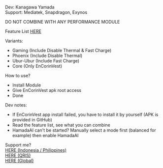 Dev: Kanagawa Yamada <br />
Support: Mediatek, Snapdragon, Exynos <br />

DO NOT COMBINE WITH ANY PERFORMANCE MODULE

Feature List [HERE](https://github.com/LoggingNewMemory/EnCorinVest/blob/main/Feature.md)

Variants:
- Gaming (Include Disable Thermal & Fast Charge)
- Phoenix (Include Disable Thermal)
- Ubur-Ubur (Include Fast Charge)
- Core (Only EnCorinVest)

How to use? 
- Install Module
- Give EnCorinVest apk root access 
- Done

Dev notes:
- If EnCorinVest app install failed, you have to install it by yourself (APK is provided in GitHub)
- Read the feature list, see what you can combine
- HamadaAI can't be started? Manually select a mode first (balanced for example) then enable HamadaAI

Support me? <br />
[HERE (Indonesia / Philippines)](https://saweria.co/kanagawayamada) <br />
[HERE (QRIS)](https://t.me/KLAGen2/86) <br />
[HERE (Global)](https://sociabuzz.com/kanagawa_yamada/tribe)
